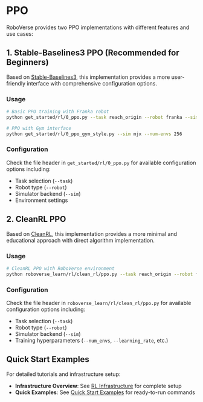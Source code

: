 # PPO

RoboVerse provides two PPO implementations with different features and use cases:

## 1. Stable-Baselines3 PPO (Recommended for Beginners)

Based on [Stable-Baselines3](https://github.com/DLR-RM/stable-baselines3), this implementation provides a more user-friendly interface with comprehensive configuration options.

### Usage

```bash
# Basic PPO training with Franka robot
python get_started/rl/0_ppo.py --task reach_origin --robot franka --sim isaacgym

# PPO with Gym interface
python get_started/rl/0_ppo_gym_style.py --sim mjx --num-envs 256
```

### Configuration

Check the file header in `get_started/rl/0_ppo.py` for available configuration options including:
- Task selection (`--task`)
- Robot type (`--robot`) 
- Simulator backend (`--sim`)
- Environment settings

## 2. CleanRL PPO 

Based on [CleanRL](https://github.com/vwxyzjn/cleanrl), this implementation provides a more minimal and educational approach with direct algorithm implementation.

### Usage

```bash
# CleanRL PPO with RoboVerse environment
python roboverse_learn/rl/clean_rl/ppo.py --task reach_origin --robot franka --sim mjx --num_envs 2048
```

### Configuration

Check the file header in `roboverse_learn/rl/clean_rl/ppo.py` for available configuration options including:
- Task selection (`--task`)
- Robot type (`--robot`)
- Simulator backend (`--sim`) 
- Training hyperparameters (`--num_envs`, `--learning_rate`, etc.)

## Quick Start Examples

For detailed tutorials and infrastructure setup:

- **Infrastructure Overview**: See [RL Infrastructure](../../metasim/get_started/advanced/rl_example/infrastructure.md) for complete setup
- **Quick Examples**: See [Quick Start Examples](../../metasim/get_started/advanced/rl_example/quick_examples.md) for ready-to-run commands
